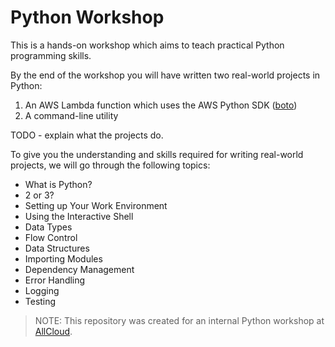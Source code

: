 # Python Workshop

This is a hands-on workshop which aims to teach practical Python programming skills.

By the end of the workshop you will have written two real-world projects in Python:

1. An AWS Lambda function which uses the AWS Python SDK ([boto][1])
1. A command-line utility

TODO - explain what the projects do.

To give you the understanding and skills required for writing real-world projects, we will go
through the following topics:

- What is Python?
- 2 or 3?
- Setting up Your Work Environment
- Using the Interactive Shell
- Data Types
- Flow Control
- Data Structures
- Importing Modules
- Dependency Management
- Error Handling
- Logging
- Testing

>NOTE: This repository was created for an internal Python workshop at [AllCloud][2].

[1]: https://github.com/boto/boto3
[2]: https://www.allcloud.io